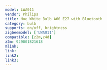 ```yaml
---
model: LWA011
vendor: Philips
title: Hue White Bulb A60 E27 with Bluetooth
category: bulb
supports: on/off, brightness
zigbeemodel: ['LWA011']
compatible: [z2m,z4d]
z2m: 929001821618
mlink: 
link: 
link2: 
link3: 
---
```

